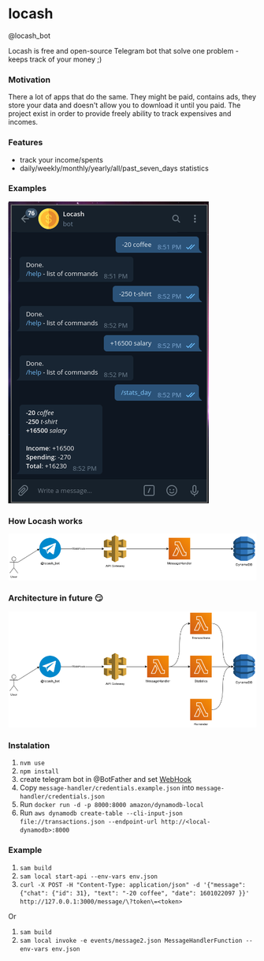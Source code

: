 # locash

@locash_bot

Locash is free and open-source Telegram bot that solve one problem - keeps track of your money ;)

### Motivation

There a lot of apps that do the same. They might be paid, contains ads, they store your data and doesn't allow you to download  it until you paid. The project exist in order to provide freely ability to track expensives and incomes.


### Features
- track your income/spents
- daily/weekly/monthly/yearly/all/past_seven_days statistics


### Examples

![Example](https://github.com/GABAnich/locash/blob/master/img/example.png)


### How Locash works

![Architecture](https://github.com/GABAnich/locash/blob/master/img/locash-aws.png)


### Architecture in future :smirk:

![ArchitectureFuture](https://github.com/GABAnich/locash/blob/master/img/locash-aws-future.png)


### Instalation

1. `nvm use`
2. `npm install`
3. create telegram bot in @BotFather and set [WebHook](https://core.telegram.org/bots/api#setwebhook)
4. Copy `message-handler/credentials.example.json` into `message-handler/credentials.json`
5. Run `docker run -d -p 8000:8000 amazon/dynamodb-local`
6. Run `aws dynamodb create-table --cli-input-json file://transactions.json --endpoint-url http://<local-dynamodb>:8000`


### Example

1. `sam build`
2. `sam local start-api --env-vars env.json`
3. `curl -X POST -H "Content-Type: application/json" -d '{"message":{"chat": {"id": 31}, "text": "-20 coffee", "date": 1601022097 }}' http://127.0.0.1:3000/message/\?token\=<token>`

Or

1. `sam build`
2. `sam local invoke -e events/message2.json MessageHandlerFunction --env-vars env.json`

